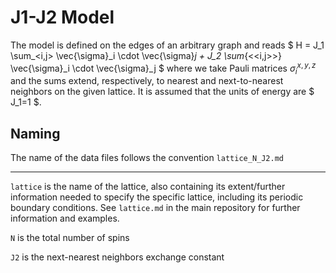 # J1-J2 Model

The model is defined on the edges of an arbitrary graph and reads
$ H = J_1 \sum_<i,j> \vec{\sigma}_i \cdot \vec{\sigma}_j + J_2 \sum_{<<i,j>>} \vec{\sigma}_i \cdot \vec{\sigma}_j $
where we take Pauli matrices $\sigma^{x,y,z}_i$ and the sums extend, respectively, to nearest and next-to-nearest neighbors on the given lattice.
It is assumed that the units of energy are $ J_1=1 $.

## Naming

The name of the data files follows the convention `lattice_N_J2.md`

---

`lattice` is the name of the lattice, also containing its extent/further information needed to specify the specific lattice, including its periodic boundary conditions. See `lattice.md` in the main repository for further information and examples.

`N` is the total number of spins

`J2` is the next-nearest neighbors exchange constant
